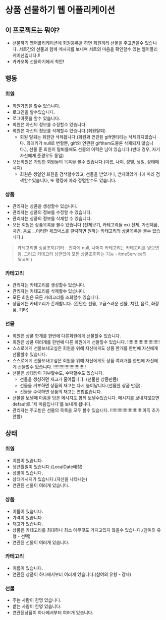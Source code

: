 # 상품 선물하기 웹 어플리케이션

## 이 프로젝트는 뭐야?

- 선물하기 웹어플리케이션에 회원등록을 하면 회원끼리 선물을 주고받을수 있습니다. 서로간의 선물과 함께 메시지를 보내며 서로의 마음을 확인할수 있는 웹어플리케이션입니다.!!
- 카카오톡 선물하기에서 착안!

## 행동

### 회원

- 회원가입을 할수 있습니다.
- 로그인을 할수있습니다.
- 로그아웃을 할수 있습니다.
- 회원은 자신의 정보를 수정할수 있습니다.
- 회원은 자신의 정보를 삭제할수 있습니다.(회원탈퇴)
  - 회원 탈퇴는 회원만 삭제됩니다.(회원과 연관된 gift엔티티는 삭제되지않습니다. 외래키가 null로 변할뿐, gift와 연관된 giftItem도물론 삭제되지 않습니다.), 선물 준 회원이 탈퇴를해도 선물의 이력은 남아 있습니다.(반대 경우, 자기자신에게 준경우도 동일)
- 모든회원은 가입한 회원들의 목록을 볼수 있습니다.(이름, 나이, 성별, 생일, 상태메시지)
  - 회원은 생일인 회원을 검색할수있고, 선물을 받았거나, 받지않았거나에 따라 검색할수있습니다, 또 랭킹에 따라 정렬할수도 있습니다.

### 상품

- 관리자는 상품을 생성할수 있습니다.
- 관리자는 상품의 정보를 수정할 수 있습니다.
- 관리자는 상품의 정보를 삭제할 수 있습니다.
- 모든 회원은 상품목록을 볼수 있습니다.(전체보기, 카테고리들 ex) 전체, 가전제품, 치킨, 음료 ...이러한 체크박스를 클릭하면 원하는 카테고리의 상품목록을 볼수 있습니다.)

> 카테고리별 상품조회(기타 - 인자에 null, 나머지 카테고리는 카테고리를 넣으면됨, 그리고 카테고리 상관없이 모든 상품조회하는 기능 - itmeService의 findAll)

### 카테고리

- 관리자는 카테고리를 생성할수 있습니다.
- 관리자는 카테고리를 삭제할수 있습니다.
- 모든 회원은 모든 카테고리를 조회할수 있습니다.
- 상품에는 카테고리가 존재합니다. (간단한 선물, 고급스러운 선물, 치킨, 음료, 화장품, 기타)

### 선물

- 회원은 상품 한개를 한번에 다른회원에게 선물할수 있습니다.
- 회원은 상품 여러개를 한번에 다른 회원에게 선물할수 있습니다. !!!!!!!!!!!!!!!!!!!!!!!!!!
- 스스로에게 선물보내고싶은 회원을 위해 자신에게도 상품 한개를 한번에 자신에게 선물할수 있습니다.
- 스스로에게 선물보내고싶은 회원을 위해 자신에게도 상품 여러개를 한번에 자신에게 선물할수 있습니다. !!!!!!!!!!!!!!!!!!!!!!!!!!
- 선물은 상대방이 거부할수도, 수락할수도 있습니다.
  - 선물을 생성하면 재고가 줄어듭니다. (선물한 상품만큼)
  - 선물을 거부하면 상품의 재고는 다시 늘어납니다.(선물한 상품 만큼).
  - 선물을 수락하면 상품의 재고는 변합없습니다.
- 선물을 보낼때 마음을 담은 메시지도 함께 보낼수있습니다. 메시지를 보내지않으면 default로 '제 마음입니다'를 보내게 됩니다.
- 관리자는 주고받은 선물의 목록을 모두 볼수 있습니다. !!!!!!!!!!!!!!!!!!!!!!!!!!아직 추가안함)


## 상태

### 회원

- 이름이 있습니다.
- 생년월일이 있습니다.(LocalDate예정)
- 성별이 있습니다.
- 상태메시지가 있습니다.(자신을 나타내는)
- 연관된 선물이 여러개 있습니다.

### 상품

- 이름이 있습니다.
- 가격이 있습니다.
- 재고가 있습니다.
- 상품은 카테고리를 최대하나 최소 아무것도 가지고있지 않을수 있습니다.(참여의 유형 - 선택)
- 연관된 선물이 여러개 있습니다.

### 카테고리

- 이름이 있습니다.
- 연관된 상품이 하나에서부터 여러개 있습니다.(참여의 유형 - 강제)

### 선물

- 주는 사람이 한명 있습니다.
- 받는 사람이 한명 있습니다.
- 연관된상품이 하나에서부터 여러개 있습니다.
